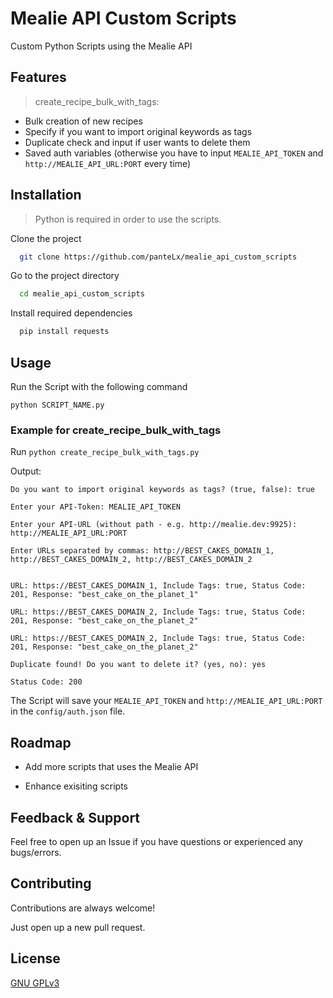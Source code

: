 # Mealie API Custom Scripts

Custom Python Scripts using the Mealie API

## Features

> create_recipe_bulk_with_tags:

- Bulk creation of new recipes
- Specify if you want to import original keywords as tags
- Duplicate check and input if user wants to delete them
- Saved auth variables (otherwise you have to input `MEALIE_API_TOKEN` and `http://MEALIE_API_URL:PORT` every time)

## Installation

> Python is required in order to use the scripts.

Clone the project

```bash
  git clone https://github.com/panteLx/mealie_api_custom_scripts
```

Go to the project directory

```bash
  cd mealie_api_custom_scripts
```

Install required dependencies

```bash
  pip install requests
```

## Usage

Run the Script with the following command

```
python SCRIPT_NAME.py
```

### Example for create_recipe_bulk_with_tags

Run `python create_recipe_bulk_with_tags.py`

Output:

```
Do you want to import original keywords as tags? (true, false): true

Enter your API-Token: MEALIE_API_TOKEN

Enter your API-URL (without path - e.g. http://mealie.dev:9925): http://MEALIE_API_URL:PORT

Enter URLs separated by commas: http://BEST_CAKES_DOMAIN_1, http://BEST_CAKES_DOMAIN_2, http://BEST_CAKES_DOMAIN_2


URL: https://BEST_CAKES_DOMAIN_1, Include Tags: true, Status Code: 201, Response: "best_cake_on_the_planet_1"

URL: https://BEST_CAKES_DOMAIN_2, Include Tags: true, Status Code: 201, Response: "best_cake_on_the_planet_2"

URL: https://BEST_CAKES_DOMAIN_2, Include Tags: true, Status Code: 201, Response: "best_cake_on_the_planet_2"

Duplicate found! Do you want to delete it? (yes, no): yes

Status Code: 200

```

The Script will save your `MEALIE_API_TOKEN` and `http://MEALIE_API_URL:PORT` in the `config/auth.json` file.

## Roadmap

- Add more scripts that uses the Mealie API

- Enhance exisiting scripts

## Feedback & Support

Feel free to open up an Issue if you have questions or experienced any bugs/errors.

## Contributing

Contributions are always welcome!

Just open up a new pull request.

## License

[GNU GPLv3](https://choosealicense.com/licenses/gpl-3.0/)
